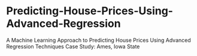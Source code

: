# Predicting-House-Prices-Using-Advanced-Regression
A Machine Learning Approach to Predicting House Prices Using Advanced Regression Techniques Case Study: Ames, Iowa State
